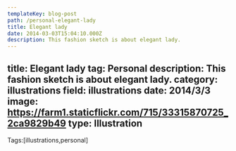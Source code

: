 ```yaml
---
templateKey: blog-post
path: /personal-elegant-lady
title: Elegant lady
date: 2014-03-03T15:04:10.000Z
description: This fashion sketch is about elegant lady.
---
```


title: Elegant lady
tag: Personal
description: This fashion sketch is about elegant lady.
category: illustrations
field: illustrations
date: 2014/3/3
image: https://farm1.staticflickr.com/715/33315870725_2ca9829b49
type: Illustration
---

Tags:[illustrations,personal]